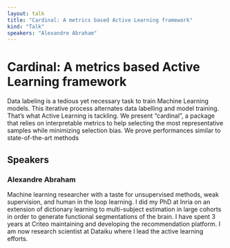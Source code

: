 ```yaml
---
layout: talk
title: "Cardinal: A metrics based Active Learning framework"
kind: "Talk"
speakers: "Alexandre Abraham"
---
```


# Cardinal: A metrics based Active Learning framework

Data labeling is a tedious yet necessary task to train Machine Learning models. This iterative process alternates data labelling and model training. That’s what Active Learning is tackling. We present “cardinal”, a package that relies on interpretable metrics to help selecting the most representative samples while minimizing selection bias. We prove performances similar to state-of-the-art methods

## Speakers

### Alexandre Abraham

Machine learning researcher with a taste for unsupervised methods, weak supervision, and human in the loop learning. I did my PhD at Inria on an extension of dictionary learning to multi-subject estimation in large cohorts in order to generate functional segmentations of the brain. I have spent 3 years at Criteo maintaining and developing the recommendation platform. I am now research scientist at Dataiku where I lead the active learning efforts.
